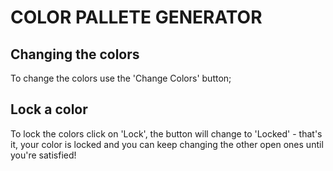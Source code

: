 # COLOR PALLETE GENERATOR 

## Changing the colors
To change the colors use the 'Change Colors' button;

## Lock a color
To lock the colors click on 'Lock', the button will change to 'Locked' - that's it, your color is locked and you can keep changing the other open ones until you're satisfied!
